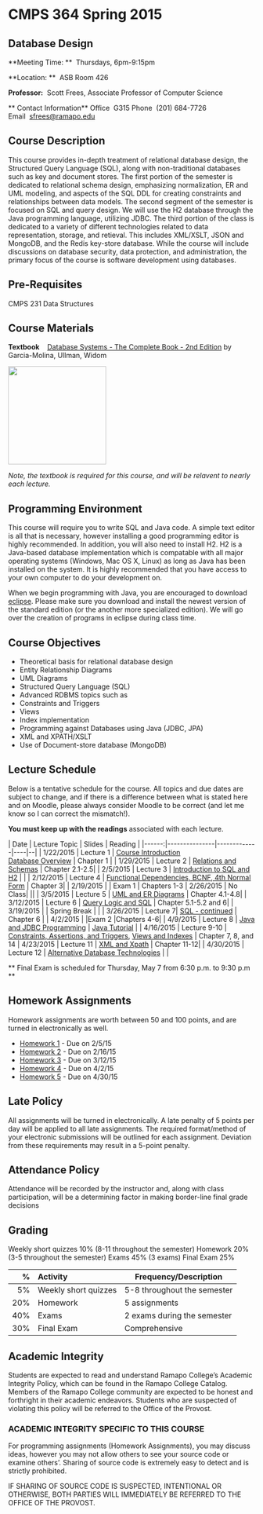# CMPS 364 Spring 2015

## Database Design

**Meeting Time:  **&nbsp;&nbsp;Thursdays, 6pm-9:15pm

**Location:  **&nbsp;&nbsp;ASB Room 426

**Professor:**&nbsp;&nbsp;Scott Frees, Associate Professor of Computer Science

** Contact Information**
Office&nbsp;&nbsp;G315
Phone&nbsp;&nbsp;(201) 684-7726
Email&nbsp;&nbsp;[sfrees@ramapo.edu](mailto:sfrees@ramapo.edu)

## Course Description
This course provides in-depth treatment of relational database design, the Structured Query Language (SQL), along with non-traditional databases such as key and document stores.
The first portion of the semester is dedicated to relational schema design, emphasizing normalization, ER and UML modeling, and aspects of the SQL DDL for creating constraints and relationships between data models.
The second segment of the semester is focused on SQL and query design. We will use the H2 database through the Java programming language, utilizing JDBC.
The third portion of the class is dedicated to a variety of different technologies related to data representation, storage, and retieval. This includes XML/XSLT, JSON and MongoDB, and the Redis key-store database.
While the course will include discussions on database security, data protection, and administration, the primary focus of the course is software development using databases.
## Pre-Requisites

CMPS 231 Data Structures

## Course Materials

**Textbook** &nbsp;&nbsp; [Database Systems - The Complete Book - 2nd Edition](http://www.amazon.com/Database-Systems-Complete-Book-Edition/dp/0131873253) by Garcia-Molina, Ullman, Widom

<img src='http://ecx.images-amazon.com/images/I/51JtltOJPVL.jpg' width="200"/>

*Note, the textbook is required for this course, and will be relavent to nearly each lecture.*

## Programming Environment
This course will require you to write SQL and Java code. A simple text editor is all that is necessary, however installing a good programming editor is highly recommended. In addition, you will also need to install H2. H2 is a Java-based database implementation which is compatable with all major operating systems (Windows, Mac OS X, Linux) as long as Java has been installed on the system.  It is highly recommended that you have access to your own computer to do your development on.

When we begin programming with Java, you are encouraged to download [eclipse](http://www.eclipse.org/downloads/). Please make sure you download and install the newest version of the standard edition (or the another more specialized edition). We will go over the creation of programs in eclipse during class time.

## Course Objectives
* Theoretical basis for relational database design
* Entity Relationship Diagrams
* UML Diagrams
* Structured Query Language (SQL)
* Advanced RDBMS topics such as
* Constraints and Triggers
* Views
* Index implementation
* Programming against Databases using Java (JDBC, JPA)
* XML and XPATH/XSLT
* Use of Document-store database (MongoDB)

## Lecture Schedule
Below is a tentative schedule for the course.  All topics and due dates are subject to change, and if there is a difference between what is stated here and on Moodle, please always consider Moodle to be correct (and let me know so I can correct the mismatch!).

**You must keep up with the readings** associated with each lecture.  

| Date | Lecture Topic | Slides | Reading |
|------:|---------------|-------------|----|--|
| 1/22/2015	| Lecture 1 | [Course Introduction](http://tinyurl.com/mq67r9j)<br>[Database Overview](http://tinyurl.com/ll5bn8r) | Chapter 1 |
| 1/29/2015	| Lecture 2 | [Relations and Schemas](http://tinyurl.com/n2mxjwz) | Chapter 2.1-2.5|
| 2/5/2015	| Lecture 3 | [Introduction to SQL and H2](http://tinyurl.com/l4nmcpy) |  |
| 2/12/2015	| Lecture 4 | [Functional Dependencies, BCNF, 4th Normal Form](http://tinyurl.com/lnl4ml4) |  Chapter 3|
| 2/19/2015	|  | Exam 1 | Chapters 1-3
| 2/26/2015	|  No Class|  ||
| 3/5/2015	| Lecture 5 | [UML and ER Diagrams](https://docs.google.com/presentation/d/1DP8JnWb7iL7tJxiqEku6HedWdgKDtPz5ZDLoBetJk3U/pub?start=false&loop=false&delayms=3000&slide=id.g262409d0f_025) | Chapter 4.1-4.8|
| 3/12/2015	| Lecture 6 | [Query Logic and SQL](https://docs.google.com/presentation/d/1b7hu1Dnnrv5XBkJCm2L5MmkQyZ05H19p9V_s1xDWdhI/pub?start=false&loop=false&delayms=3000) | Chapter 5.1-5.2 and 6|
| 3/19/2015	|  | Spring Break | |
| 3/26/2015	| Lecture 7| [SQL - continued](https://docs.google.com/presentation/d/1b7hu1Dnnrv5XBkJCm2L5MmkQyZ05H19p9V_s1xDWdhI/pub?start=false&loop=false&delayms=3000&slide=id.g2628f3916_111) | Chapter 6 |
| 4/2/2015	|  |Exam 2 |Chapters 4-6|
| 4/9/2015	| Lecture 8 | [Java and JDBC Programming](https://docs.google.com/presentation/d/1JWVBILNsJMk07-uaBKJr3fOY-r5a7Ab0lgxfW-vf1sc/pub?start=false&loop=false&delayms=3000) | [Java Tutorial](http://docs.oracle.com/javase/tutorial/java/) |
| 4/16/2015	| Lecture 9-10 | [Constraints, Assertions, and Triggers](https://docs.google.com/presentation/d/1J7tPs-Cw1mEInE4IzwQsbO4oFD9D-763QgenB4qw5X4/pub?start=false&loop=false&delayms=3000), [Views and Indexes](https://docs.google.com/presentation/d/1JFWHtyh0-7FtfMohYpBp4bFhmWzu8T-MDzJ50ZeMOS4/pub?start=false&loop=false&delayms=3000) | Chapter 7, 8, and 14
| 4/23/2015	| Lecture 11 | [XML and Xpath](https://docs.google.com/presentation/d/1O8gvKb77FkL7Rtl8yKeDgMQM9Q7OlWuq_uDLon556cw/pub?start=false&loop=false&delayms=3000) | Chapter 11-12|
| 4/30/2015	| Lecture 12 | [Alternative Database Technologies](https://docs.google.com/presentation/d/1GHgI9iAZvfsNobjx4VaEMwU8bgRgSd8h6kKG3drViEA/pub?start=false&loop=false&delayms=3000) | |

** Final Exam is scheduled for Thursday, May 7 from 6:30 p.m. to 9:30 p.m **

## Homework Assignments
Homework assignments are worth between 50 and 100 points, and are turned in electronically as well.  

* [Homework 1](hw/hw1.html)  - Due on 2/5/15
* [Homework 2](hw/hw2.html)  - Due on 2/16/15
* [Homework 3](hw/hw3.html)  - Due on 3/12/15
* [Homework 4](hw/hw4.html)  - Due on 4/2/15
* [Homework 5](hw/hw5.pdf)  - Due on 4/30/15

## Late Policy
All assignments will be turned in electronically.  A late penalty of 5 points per day will be applied to all late assignments.  The required format/method of your electronic submissions will be outlined for each assignment.  Deviation from these requirements may result in a 5-point penalty.  

## Attendance Policy
Attendance will be recorded by the instructor and, along with class participation, will be a determining factor in making border-line final grade decisions

## Grading

Weekly short quizzes	10%	(8-11 throughout the semester)
Homework	20%	(3-5 throughout the semester)
Exams	45%	(3 exams)
Final Exam	25%


| % | Activity | Frequency/Description
|------------------:|:---------------|-------
| 5%|Weekly short quizzes|5-8 throughout the semester
|20%|Homework | 5 assignments
|40%|Exams | 2 exams during the semester
|30%|Final Exam | Comprehensive

## Academic Integrity
Students are expected to read and understand Ramapo College’s Academic Integrity Policy, which can be found in the Ramapo College Catalog.  Members of the Ramapo College community are expected to be honest and forthright in their academic endeavors.  Students who are suspected of violating this policy will be referred to the Office of the Provost.

### ACADEMIC INTEGRITY SPECIFIC TO THIS COURSE  
For programming assignments (Homework Assignments), you may discuss ideas, however you may not allow others to see your source code or examine others’.  Sharing of source code is extremely easy to detect and is strictly prohibited.  

IF SHARING OF SOURCE CODE IS SUSPECTED, INTENTIONAL OR OTHERWISE, BOTH PARTIES WILL IMMEDIATELY BE REFERRED TO THE OFFICE OF THE PROVOST.
